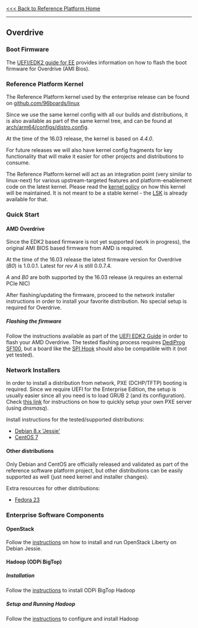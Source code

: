 [<<< Back to Reference Platform Home](https://github.com/96boards/documentation/wiki/Reference-Platform-Home#)

***

## Overdrive

### Boot Firmware

The [UEFI/EDK2 guide for EE](https://github.com/96boards/documentation/wiki/UEFI-EDK2-Guide-for-EE) provides information on how to flash the boot firmware for Overdrive (AMI Bios).

### Reference Platform Kernel

The Reference Platform kernel used by the enterprise release can be found on [github.com/96boards/linux](https://github.com/96boards/linux/tree/96b/releases/2016.03)

Since we use the same kernel config with all our builds and distributions, it is also available as part of the same kernel tree, and can be found at [arch/arm64/configs/distro.config](https://github.com/96boards/linux/blob/96b/releases/2016.03/arch/arm64/configs/distro.config).

At the time of the 16.03 release, the kernel is based on *4.4.0*.

For future releases we will also have kernel config fragments for key functionality that will make it easier for other projects and distributions to consume.

The Reference Platform kernel will act as an integration point (very similar to linux-next) for various upstream-targeted features and platform-enablement code on the latest kernel. Please read the [kernel policy](https://github.com/96boards/documentation/wiki/RP-Kernel-Policy) on how this kernel will be maintained. It is not meant to be a stable kernel - the [LSK](https://wiki.linaro.org/LSK) is already available for that.

### Quick Start

#### AMD Overdrive

Since the EDK2 based firmware is not yet supported (work in progress), the original AMI BIOS based firmware from AMD is required.

At the time of the 16.03 release the latest firmware version for Overdrive (*B0*) is 1.0.0.1. Latest for *rev A* is still 0.0.7.4.

*A* and *B0* are both supported by the 16.03 release (`A` requires an external PCIe NIC)

After flashing/updating the firmware, proceed to the network installer instructions in order to install your favorite distribution. No special setup is required for Overdrive.

##### Flashing the firmware

Follow the instructions available as part of the [UEFI EDK2 Guide](https://github.com/96boards/documentation/wiki/UEFI-EDK2-Guide-for-EE#amd-overdrive) in order to flash your AMD Overdrive. The tested flashing process requires [DediProg SF100](http://www.dediprog.com/pd/spi-flash-solution/SF100), but a board like the [SPI Hook](http://www.tincantools.com/SPI_Hook.html) should also be compatible with it (not yet tested).

### Network Installers

In order to install a distribution from network, PXE (DCHP/TFTP) booting is required. Since we require UEFI for the Enterprise Edition, the setup is usually easier since all you need is to load GRUB 2 (and its configuration). Check [this link](https://github.com/96boards/documentation/wiki/DHCP-TFTP-server-for-UEFI-distro-network-installers) for instructions on how to quickly setup your own PXE server (using *dnsmasq*).

Install instructions for the tested/supported distributions:
* [Debian 8.x 'Jessie'](https://github.com/96boards/documentation/wiki/Installing-Debian-Jessie)
* [CentOS 7](https://github.com/96boards/documentation/wiki/Installing-CentOS-7)

#### Other distributions

Only Debian and CentOS are officially released and validated as part of the reference software platform project, but other distributions can be easily supported as well (just need kernel and installer changes).

Extra resources for other distributions:
* [Fedora 23](https://github.com/96boards/documentation/wiki/Installing-Fedora-23)

### Enterprise Software Components

#### OpenStack

Follow the [instructions](https://github.com/96boards/documentation/wiki/Openstack-Liberty) on how to install and run OpenStack Liberty on Debian Jessie.

#### Hadoop (ODPi BigTop)

##### Installation

Follow the [instructions](https://github.com/96boards/documentation/wiki/ODPi-Hadoop-Installation) to install ODPi BigTop Hadoop

##### Setup and Running Hadoop

Follow the [instructions](https://github.com/96boards/documentation/wiki/ODPi-BigTop-Hadoop-configuration-and-Running) to configure and install Hadoop
